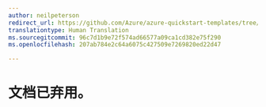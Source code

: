```yaml
---
author: neilpeterson
redirect_url: https://github.com/Azure/azure-quickstart-templates/tree/master/windows-server-containers-preview
translationtype: Human Translation
ms.sourcegitcommit: 96c7d1b9e72f574ad66577a09ca1cd382e75f290
ms.openlocfilehash: 207ab784e2c64a6075c427509e7269820ed22d47

---
```


# 文档已弃用。


<!--HONumber=Jun16_HO4-->


